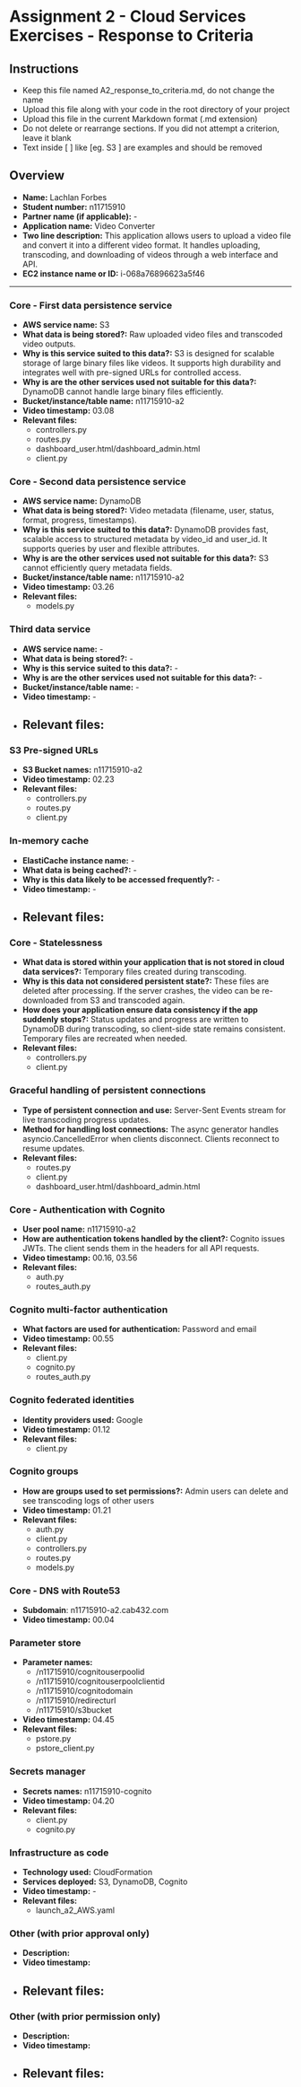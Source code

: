 Assignment 2 - Cloud Services Exercises - Response to Criteria
================================================

Instructions
------------------------------------------------
- Keep this file named A2_response_to_criteria.md, do not change the name
- Upload this file along with your code in the root directory of your project
- Upload this file in the current Markdown format (.md extension)
- Do not delete or rearrange sections.  If you did not attempt a criterion, leave it blank
- Text inside [ ] like [eg. S3 ] are examples and should be removed


Overview
------------------------------------------------

- **Name:** Lachlan Forbes
- **Student number:** n11715910
- **Partner name (if applicable):** -
- **Application name:** Video Converter
- **Two line description:** This application allows users to upload a video file and convert it into a different video format. It handles uploading, transcoding, and downloading of videos through a web interface and API.
- **EC2 instance name or ID:**
i-068a76896623a5f46
------------------------------------------------

### Core - First data persistence service

- **AWS service name:**  S3
- **What data is being stored?:** Raw uploaded video files and transcoded video outputs.
- **Why is this service suited to this data?:** S3 is designed for scalable storage of large binary files like videos. It supports high durability and integrates well with pre-signed URLs for controlled access.
- **Why is are the other services used not suitable for this data?:** DynamoDB cannot handle large binary files efficiently.
- **Bucket/instance/table name:** n11715910-a2
- **Video timestamp:** 03.08
- **Relevant files:**
    - controllers.py
    - routes.py
    - dashboard_user.html/dashboard_admin.html
    - client.py

### Core - Second data persistence service

- **AWS service name:**  DynamoDB
- **What data is being stored?:** Video metadata (filename, user, status, format, progress, timestamps).
- **Why is this service suited to this data?:** DynamoDB provides fast, scalable access to structured metadata by video_id and user_id. It supports queries by user and flexible attributes.
- **Why is are the other services used not suitable for this data?:** S3 cannot efficiently query metadata fields.
- **Bucket/instance/table name:** n11715910-a2
- **Video timestamp:** 03.26
- **Relevant files:**
    - models.py

### Third data service

- **AWS service name:**  -
- **What data is being stored?:** -
- **Why is this service suited to this data?:** -
- **Why is are the other services used not suitable for this data?:** -
- **Bucket/instance/table name:** -
- **Video timestamp:** -
- **Relevant files:**
    -

### S3 Pre-signed URLs

- **S3 Bucket names:** n11715910-a2
- **Video timestamp:** 02.23
- **Relevant files:**
    - controllers.py
    - routes.py
    - client.py

### In-memory cache

- **ElastiCache instance name:** -
- **What data is being cached?:** -
- **Why is this data likely to be accessed frequently?:** -
- **Video timestamp:** -
- **Relevant files:**
    -

### Core - Statelessness

- **What data is stored within your application that is not stored in cloud data services?:** Temporary files created during transcoding. 
- **Why is this data not considered persistent state?:** These files are deleted after processing. If the server crashes, the video can be re-downloaded from S3 and transcoded again.
- **How does your application ensure data consistency if the app suddenly stops?:** Status updates and progress are written to DynamoDB during transcoding, so client-side state remains consistent. Temporary files are recreated when needed.
- **Relevant files:**
    - controllers.py
    - client.py 

### Graceful handling of persistent connections

- **Type of persistent connection and use:** Server-Sent Events stream for live transcoding progress updates.
- **Method for handling lost connections:** The async generator handles asyncio.CancelledError when clients disconnect. Clients reconnect to resume updates.
- **Relevant files:**
    - routes.py
    - client.py
    - dashboard_user.html/dashboard_admin.html


### Core - Authentication with Cognito

- **User pool name:** n11715910-a2
- **How are authentication tokens handled by the client?:** Cognito issues JWTs. The client sends them in the headers for all API requests.
- **Video timestamp:** 00.16, 03.56
- **Relevant files:**
    - auth.py
    - routes_auth.py

### Cognito multi-factor authentication

- **What factors are used for authentication:** Password and email
- **Video timestamp:** 00.55
- **Relevant files:**
    - client.py
    - cognito.py
    - routes_auth.py

### Cognito federated identities

- **Identity providers used:** Google
- **Video timestamp:** 01.12
- **Relevant files:**
    - client.py

### Cognito groups

- **How are groups used to set permissions?:** Admin users can delete and see transcoding logs of other users 
- **Video timestamp:** 01.21
- **Relevant files:**
    - auth.py
    - client.py
    - controllers.py
    - routes.py
    - models.py

### Core - DNS with Route53

- **Subdomain**:  n11715910-a2.cab432.com
- **Video timestamp:** 00.04

### Parameter store

- **Parameter names:** 
  - /n11715910/cognitouserpoolid  
  - /n11715910/cognitouserpoolclientid  
  - /n11715910/cognitodomain  
  - /n11715910/redirecturl  
  - /n11715910/s3bucket   
- **Video timestamp:** 04.45
- **Relevant files:**
    - pstore.py
    - pstore_client.py

### Secrets manager

- **Secrets names:** n11715910-cognito
- **Video timestamp:** 04.20
- **Relevant files:**
    - client.py
    - cognito.py

### Infrastructure as code

- **Technology used:** CloudFormation 
- **Services deployed:** S3, DynamoDB, Cognito 
- **Video timestamp:** -
- **Relevant files:**
    - launch_a2_AWS.yaml

### Other (with prior approval only)

- **Description:**
- **Video timestamp:**
- **Relevant files:**
    -

### Other (with prior permission only)

- **Description:**
- **Video timestamp:**
- **Relevant files:**
    -
